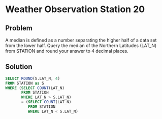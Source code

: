 # Weather Observation Station 20

## Problem

A median is defined as a number separating the higher half of a data set from the lower half. Query the median of the Northern Latitudes (LAT_N) from STATION and round your answer to 4 decimal places.

## Solution

```sql
SELECT ROUND(S.LAT_N, 4)
FROM STATION as S
WHERE (SELECT COUNT(LAT_N)
       FROM STATION
       WHERE LAT_N > S.LAT_N)
       = (SELECT COUNT(LAT_N)
          FROM STATION
          WHERE LAT_N < S.LAT_N)
```
